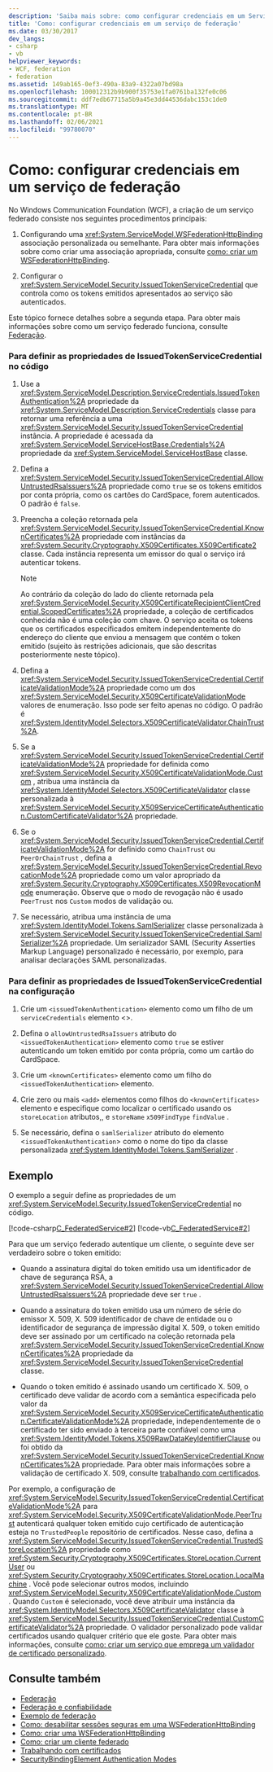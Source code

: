 ```yaml
---
description: 'Saiba mais sobre: como configurar credenciais em um Serviço de Federação'
title: 'Como: configurar credenciais em um serviço de federação'
ms.date: 03/30/2017
dev_langs:
- csharp
- vb
helpviewer_keywords:
- WCF, federation
- federation
ms.assetid: 149ab165-0ef3-490a-83a9-4322a07bd98a
ms.openlocfilehash: 100012312b9b900f35753e1fa0761ba132fe0c06
ms.sourcegitcommit: ddf7edb67715a5b9a45e3dd44536dabc153c1de0
ms.translationtype: MT
ms.contentlocale: pt-BR
ms.lasthandoff: 02/06/2021
ms.locfileid: "99780070"
---
```

# <a name="how-to-configure-credentials-on-a-federation-service"></a>Como: configurar credenciais em um serviço de federação

No Windows Communication Foundation (WCF), a criação de um serviço federado consiste nos seguintes procedimentos principais:  
  
1. Configurando uma <xref:System.ServiceModel.WSFederationHttpBinding> associação personalizada ou semelhante. Para obter mais informações sobre como criar uma associação apropriada, consulte [como: criar um WSFederationHttpBinding](how-to-create-a-wsfederationhttpbinding.md).  
  
2. Configurar o <xref:System.ServiceModel.Security.IssuedTokenServiceCredential> que controla como os tokens emitidos apresentados ao serviço são autenticados.  
  
 Este tópico fornece detalhes sobre a segunda etapa. Para obter mais informações sobre como um serviço federado funciona, consulte [Federação](federation.md).  
  
### <a name="to-set-the-properties-of-issuedtokenservicecredential-in-code"></a>Para definir as propriedades de IssuedTokenServiceCredential no código  
  
1. Use a <xref:System.ServiceModel.Description.ServiceCredentials.IssuedTokenAuthentication%2A> propriedade da <xref:System.ServiceModel.Description.ServiceCredentials> classe para retornar uma referência a uma <xref:System.ServiceModel.Security.IssuedTokenServiceCredential> instância. A propriedade é acessada da <xref:System.ServiceModel.ServiceHostBase.Credentials%2A> propriedade da <xref:System.ServiceModel.ServiceHostBase> classe.  
  
2. Defina a <xref:System.ServiceModel.Security.IssuedTokenServiceCredential.AllowUntrustedRsaIssuers%2A> propriedade como `true` se os tokens emitidos por conta própria, como os cartões do CardSpace, forem autenticados. O padrão é `false`.  
  
3. Preencha a coleção retornada pela <xref:System.ServiceModel.Security.IssuedTokenServiceCredential.KnownCertificates%2A> propriedade com instâncias da <xref:System.Security.Cryptography.X509Certificates.X509Certificate2> classe. Cada instância representa um emissor do qual o serviço irá autenticar tokens.  
  
    > [!NOTE]
    > Ao contrário da coleção do lado do cliente retornada pela <xref:System.ServiceModel.Security.X509CertificateRecipientClientCredential.ScopedCertificates%2A> propriedade, a coleção de certificados conhecida não é uma coleção com chave. O serviço aceita os tokens que os certificados especificados emitem independentemente do endereço do cliente que enviou a mensagem que contém o token emitido (sujeito às restrições adicionais, que são descritas posteriormente neste tópico).  
  
4. Defina a <xref:System.ServiceModel.Security.IssuedTokenServiceCredential.CertificateValidationMode%2A> propriedade como um dos <xref:System.ServiceModel.Security.X509CertificateValidationMode> valores de enumeração. Isso pode ser feito apenas no código. O padrão é <xref:System.IdentityModel.Selectors.X509CertificateValidator.ChainTrust%2A>.  
  
5. Se a <xref:System.ServiceModel.Security.IssuedTokenServiceCredential.CertificateValidationMode%2A> propriedade for definida como <xref:System.ServiceModel.Security.X509CertificateValidationMode.Custom> , atribua uma instância da <xref:System.IdentityModel.Selectors.X509CertificateValidator> classe personalizada à <xref:System.ServiceModel.Security.X509ServiceCertificateAuthentication.CustomCertificateValidator%2A> propriedade.  
  
6. Se o <xref:System.ServiceModel.Security.IssuedTokenServiceCredential.CertificateValidationMode%2A> for definido como `ChainTrust` ou `PeerOrChainTrust` , defina a <xref:System.ServiceModel.Security.IssuedTokenServiceCredential.RevocationMode%2A> propriedade como um valor apropriado da <xref:System.Security.Cryptography.X509Certificates.X509RevocationMode> enumeração. Observe que o modo de revogação não é usado `PeerTrust` nos `Custom` modos de validação ou.  
  
7. Se necessário, atribua uma instância de uma <xref:System.IdentityModel.Tokens.SamlSerializer> classe personalizada à <xref:System.ServiceModel.Security.IssuedTokenServiceCredential.SamlSerializer%2A> propriedade. Um serializador SAML (Security Asserties Markup Language) personalizado é necessário, por exemplo, para analisar declarações SAML personalizadas.  
  
### <a name="to-set-the-properties-of-issuedtokenservicecredential-in-configuration"></a>Para definir as propriedades de IssuedTokenServiceCredential na configuração  
  
1. Crie um `<issuedTokenAuthentication>` elemento como um filho de um `serviceCredentials` elemento <>.  
  
2. Defina o `allowUntrustedRsaIssuers` atributo do `<issuedTokenAuthentication>` elemento como `true` se estiver autenticando um token emitido por conta própria, como um cartão do CardSpace.  
  
3. Crie um `<knownCertificates>` elemento como um filho do `<issuedTokenAuthentication>` elemento.  
  
4. Crie zero ou mais `<add>` elementos como filhos do `<knownCertificates>` elemento e especifique como localizar o certificado usando os `storeLocation` atributos,, e `storeName` `x509FindType` `findValue` .  
  
5. Se necessário, defina o `samlSerializer` atributo do elemento <`issuedTokenAuthentication`> como o nome do tipo da classe personalizada <xref:System.IdentityModel.Tokens.SamlSerializer> .  
  
## <a name="example"></a>Exemplo  

 O exemplo a seguir define as propriedades de um <xref:System.ServiceModel.Security.IssuedTokenServiceCredential> no código.  
  
 [!code-csharp[C_FederatedService#2](../../../../samples/snippets/csharp/VS_Snippets_CFX/c_federatedservice/cs/source.cs#2)]
 [!code-vb[C_FederatedService#2](../../../../samples/snippets/visualbasic/VS_Snippets_CFX/c_federatedservice/vb/source.vb#2)]  
  
 Para que um serviço federado autentique um cliente, o seguinte deve ser verdadeiro sobre o token emitido:  
  
- Quando a assinatura digital do token emitido usa um identificador de chave de segurança RSA, a <xref:System.ServiceModel.Security.IssuedTokenServiceCredential.AllowUntrustedRsaIssuers%2A> propriedade deve ser `true` .  
  
- Quando a assinatura do token emitido usa um número de série do emissor X. 509, X. 509 identificador de chave de entidade ou o identificador de segurança de impressão digital X. 509, o token emitido deve ser assinado por um certificado na coleção retornada pela <xref:System.ServiceModel.Security.IssuedTokenServiceCredential.KnownCertificates%2A> propriedade da <xref:System.ServiceModel.Security.IssuedTokenServiceCredential> classe.  
  
- Quando o token emitido é assinado usando um certificado X. 509, o certificado deve validar de acordo com a semântica especificada pelo valor da <xref:System.ServiceModel.Security.X509ServiceCertificateAuthentication.CertificateValidationMode%2A> propriedade, independentemente de o certificado ter sido enviado à terceira parte confiável como uma <xref:System.IdentityModel.Tokens.X509RawDataKeyIdentifierClause> ou foi obtido da <xref:System.ServiceModel.Security.IssuedTokenServiceCredential.KnownCertificates%2A> propriedade. Para obter mais informações sobre a validação de certificado X. 509, consulte [trabalhando com certificados](working-with-certificates.md).  
  
 Por exemplo, a configuração de <xref:System.ServiceModel.Security.IssuedTokenServiceCredential.CertificateValidationMode%2A> para <xref:System.ServiceModel.Security.X509CertificateValidationMode.PeerTrust> autenticará qualquer token emitido cujo certificado de autenticação esteja no `TrustedPeople` repositório de certificados. Nesse caso, defina a <xref:System.ServiceModel.Security.IssuedTokenServiceCredential.TrustedStoreLocation%2A> propriedade como <xref:System.Security.Cryptography.X509Certificates.StoreLocation.CurrentUser> ou <xref:System.Security.Cryptography.X509Certificates.StoreLocation.LocalMachine> . Você pode selecionar outros modos, incluindo <xref:System.ServiceModel.Security.X509CertificateValidationMode.Custom> . Quando `Custom` é selecionado, você deve atribuir uma instância da <xref:System.IdentityModel.Selectors.X509CertificateValidator> classe à <xref:System.ServiceModel.Security.IssuedTokenServiceCredential.CustomCertificateValidator%2A> propriedade. O validador personalizado pode validar certificados usando qualquer critério que ele goste. Para obter mais informações, consulte [como: criar um serviço que emprega um validador de certificado personalizado](../extending/how-to-create-a-service-that-employs-a-custom-certificate-validator.md).  
  
## <a name="see-also"></a>Consulte também

- [Federação](federation.md)
- [Federação e confiabilidade](federation-and-trust.md)
- [Exemplo de federação](../samples/federation-sample.md)
- [Como: desabilitar sessões seguras em uma WSFederationHttpBinding](how-to-disable-secure-sessions-on-a-wsfederationhttpbinding.md)
- [Como: criar uma WSFederationHttpBinding](how-to-create-a-wsfederationhttpbinding.md)
- [Como: criar um cliente federado](how-to-create-a-federated-client.md)
- [Trabalhando com certificados](working-with-certificates.md)
- [SecurityBindingElement Authentication Modes](securitybindingelement-authentication-modes.md)
